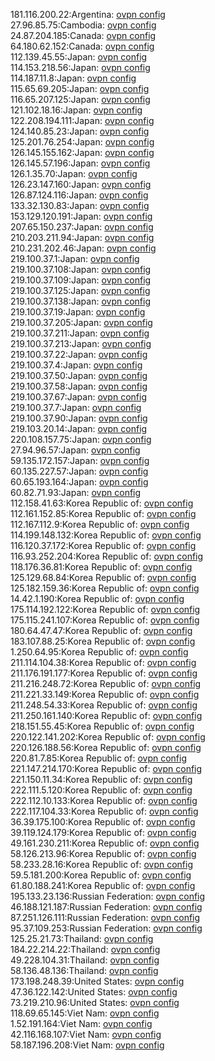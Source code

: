 181.116.200.22:Argentina: [ovpn config](vpn/181_116_200_22.ovpn)  
27.96.85.75:Cambodia: [ovpn config](vpn/27_96_85_75.ovpn)  
24.87.204.185:Canada: [ovpn config](vpn/24_87_204_185.ovpn)  
64.180.62.152:Canada: [ovpn config](vpn/64_180_62_152.ovpn)  
112.139.45.55:Japan: [ovpn config](vpn/112_139_45_55.ovpn)  
114.153.218.56:Japan: [ovpn config](vpn/114_153_218_56.ovpn)  
114.187.11.8:Japan: [ovpn config](vpn/114_187_11_8.ovpn)  
115.65.69.205:Japan: [ovpn config](vpn/115_65_69_205.ovpn)  
116.65.207.125:Japan: [ovpn config](vpn/116_65_207_125.ovpn)  
121.102.18.16:Japan: [ovpn config](vpn/121_102_18_16.ovpn)  
122.208.194.111:Japan: [ovpn config](vpn/122_208_194_111.ovpn)  
124.140.85.23:Japan: [ovpn config](vpn/124_140_85_23.ovpn)  
125.201.76.254:Japan: [ovpn config](vpn/125_201_76_254.ovpn)  
126.145.155.162:Japan: [ovpn config](vpn/126_145_155_162.ovpn)  
126.145.57.196:Japan: [ovpn config](vpn/126_145_57_196.ovpn)  
126.1.35.70:Japan: [ovpn config](vpn/126_1_35_70.ovpn)  
126.23.147.160:Japan: [ovpn config](vpn/126_23_147_160.ovpn)  
126.87.124.116:Japan: [ovpn config](vpn/126_87_124_116.ovpn)  
133.32.130.83:Japan: [ovpn config](vpn/133_32_130_83.ovpn)  
153.129.120.191:Japan: [ovpn config](vpn/153_129_120_191.ovpn)  
207.65.150.237:Japan: [ovpn config](vpn/207_65_150_237.ovpn)  
210.203.211.94:Japan: [ovpn config](vpn/210_203_211_94.ovpn)  
210.231.202.46:Japan: [ovpn config](vpn/210_231_202_46.ovpn)  
219.100.37.1:Japan: [ovpn config](vpn/219_100_37_1.ovpn)  
219.100.37.108:Japan: [ovpn config](vpn/219_100_37_108.ovpn)  
219.100.37.109:Japan: [ovpn config](vpn/219_100_37_109.ovpn)  
219.100.37.125:Japan: [ovpn config](vpn/219_100_37_125.ovpn)  
219.100.37.138:Japan: [ovpn config](vpn/219_100_37_138.ovpn)  
219.100.37.19:Japan: [ovpn config](vpn/219_100_37_19.ovpn)  
219.100.37.205:Japan: [ovpn config](vpn/219_100_37_205.ovpn)  
219.100.37.211:Japan: [ovpn config](vpn/219_100_37_211.ovpn)  
219.100.37.213:Japan: [ovpn config](vpn/219_100_37_213.ovpn)  
219.100.37.22:Japan: [ovpn config](vpn/219_100_37_22.ovpn)  
219.100.37.4:Japan: [ovpn config](vpn/219_100_37_4.ovpn)  
219.100.37.50:Japan: [ovpn config](vpn/219_100_37_50.ovpn)  
219.100.37.58:Japan: [ovpn config](vpn/219_100_37_58.ovpn)  
219.100.37.67:Japan: [ovpn config](vpn/219_100_37_67.ovpn)  
219.100.37.7:Japan: [ovpn config](vpn/219_100_37_7.ovpn)  
219.100.37.90:Japan: [ovpn config](vpn/219_100_37_90.ovpn)  
219.103.20.14:Japan: [ovpn config](vpn/219_103_20_14.ovpn)  
220.108.157.75:Japan: [ovpn config](vpn/220_108_157_75.ovpn)  
27.94.96.57:Japan: [ovpn config](vpn/27_94_96_57.ovpn)  
59.135.172.157:Japan: [ovpn config](vpn/59_135_172_157.ovpn)  
60.135.227.57:Japan: [ovpn config](vpn/60_135_227_57.ovpn)  
60.65.193.164:Japan: [ovpn config](vpn/60_65_193_164.ovpn)  
60.82.71.93:Japan: [ovpn config](vpn/60_82_71_93.ovpn)  
112.158.41.63:Korea Republic of: [ovpn config](vpn/112_158_41_63.ovpn)  
112.161.152.85:Korea Republic of: [ovpn config](vpn/112_161_152_85.ovpn)  
112.167.112.9:Korea Republic of: [ovpn config](vpn/112_167_112_9.ovpn)  
114.199.148.132:Korea Republic of: [ovpn config](vpn/114_199_148_132.ovpn)  
116.120.37.172:Korea Republic of: [ovpn config](vpn/116_120_37_172.ovpn)  
116.93.252.204:Korea Republic of: [ovpn config](vpn/116_93_252_204.ovpn)  
118.176.36.81:Korea Republic of: [ovpn config](vpn/118_176_36_81.ovpn)  
125.129.68.84:Korea Republic of: [ovpn config](vpn/125_129_68_84.ovpn)  
125.182.159.36:Korea Republic of: [ovpn config](vpn/125_182_159_36.ovpn)  
14.42.1.190:Korea Republic of: [ovpn config](vpn/14_42_1_190.ovpn)  
175.114.192.122:Korea Republic of: [ovpn config](vpn/175_114_192_122.ovpn)  
175.115.241.107:Korea Republic of: [ovpn config](vpn/175_115_241_107.ovpn)  
180.64.47.47:Korea Republic of: [ovpn config](vpn/180_64_47_47.ovpn)  
183.107.88.25:Korea Republic of: [ovpn config](vpn/183_107_88_25.ovpn)  
1.250.64.95:Korea Republic of: [ovpn config](vpn/1_250_64_95.ovpn)  
211.114.104.38:Korea Republic of: [ovpn config](vpn/211_114_104_38.ovpn)  
211.176.191.177:Korea Republic of: [ovpn config](vpn/211_176_191_177.ovpn)  
211.216.248.72:Korea Republic of: [ovpn config](vpn/211_216_248_72.ovpn)  
211.221.33.149:Korea Republic of: [ovpn config](vpn/211_221_33_149.ovpn)  
211.248.54.33:Korea Republic of: [ovpn config](vpn/211_248_54_33.ovpn)  
211.250.161.140:Korea Republic of: [ovpn config](vpn/211_250_161_140.ovpn)  
218.151.55.45:Korea Republic of: [ovpn config](vpn/218_151_55_45.ovpn)  
220.122.141.202:Korea Republic of: [ovpn config](vpn/220_122_141_202.ovpn)  
220.126.188.56:Korea Republic of: [ovpn config](vpn/220_126_188_56.ovpn)  
220.81.7.85:Korea Republic of: [ovpn config](vpn/220_81_7_85.ovpn)  
221.147.214.170:Korea Republic of: [ovpn config](vpn/221_147_214_170.ovpn)  
221.150.11.34:Korea Republic of: [ovpn config](vpn/221_150_11_34.ovpn)  
222.111.5.120:Korea Republic of: [ovpn config](vpn/222_111_5_120.ovpn)  
222.112.10.133:Korea Republic of: [ovpn config](vpn/222_112_10_133.ovpn)  
222.117.104.33:Korea Republic of: [ovpn config](vpn/222_117_104_33.ovpn)  
36.39.175.100:Korea Republic of: [ovpn config](vpn/36_39_175_100.ovpn)  
39.119.124.179:Korea Republic of: [ovpn config](vpn/39_119_124_179.ovpn)  
49.161.230.211:Korea Republic of: [ovpn config](vpn/49_161_230_211.ovpn)  
58.126.213.96:Korea Republic of: [ovpn config](vpn/58_126_213_96.ovpn)  
58.233.28.16:Korea Republic of: [ovpn config](vpn/58_233_28_16.ovpn)  
59.5.181.200:Korea Republic of: [ovpn config](vpn/59_5_181_200.ovpn)  
61.80.188.241:Korea Republic of: [ovpn config](vpn/61_80_188_241.ovpn)  
195.133.23.136:Russian Federation: [ovpn config](vpn/195_133_23_136.ovpn)  
46.188.121.187:Russian Federation: [ovpn config](vpn/46_188_121_187.ovpn)  
87.251.126.111:Russian Federation: [ovpn config](vpn/87_251_126_111.ovpn)  
95.37.109.253:Russian Federation: [ovpn config](vpn/95_37_109_253.ovpn)  
125.25.21.73:Thailand: [ovpn config](vpn/125_25_21_73.ovpn)  
184.22.214.22:Thailand: [ovpn config](vpn/184_22_214_22.ovpn)  
49.228.104.31:Thailand: [ovpn config](vpn/49_228_104_31.ovpn)  
58.136.48.136:Thailand: [ovpn config](vpn/58_136_48_136.ovpn)  
173.198.248.39:United States: [ovpn config](vpn/173_198_248_39.ovpn)  
47.36.122.142:United States: [ovpn config](vpn/47_36_122_142.ovpn)  
73.219.210.96:United States: [ovpn config](vpn/73_219_210_96.ovpn)  
118.69.65.145:Viet Nam: [ovpn config](vpn/118_69_65_145.ovpn)  
1.52.191.164:Viet Nam: [ovpn config](vpn/1_52_191_164.ovpn)  
42.116.168.107:Viet Nam: [ovpn config](vpn/42_116_168_107.ovpn)  
58.187.196.208:Viet Nam: [ovpn config](vpn/58_187_196_208.ovpn)  
